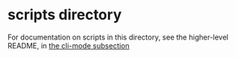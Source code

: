 # scripts directory

For documentation on scripts in this directory, see the higher-level README,
 in [the cli-mode subsection](../README.md#cli-mode)
